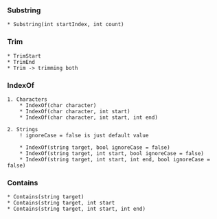 ### Substring
    * Substring(int startIndex, int count)

### Trim
    * TrimStart
    * TrimEnd
    * Trim -> trimming both
    
### IndexOf
    1. Characters
        * IndexOf(char character)
        * IndexOf(char character, int start)
        * IndexOf(char character, int start, int end)
        
    2. Strings
        ! ignoreCase = false is just default value
        
        * IndexOf(string target, bool ignoreCase = false)
        * IndexOf(string target, int start, bool ignoreCase = false)
        * IndexOf(string target, int start, int end, bool ignoreCase = false)

### Contains
    * Contains(string target)
    * Contains(string target, int start
    * Contains(string target, int start, int end)
